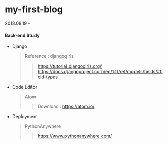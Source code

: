 # my-first-blog
2018.08.19 - 

#### Back-end Study
- Django 
  > Reference : djangogirls
    >> https://tutorial.djangogirls.org/
    >> https://docs.djangoproject.com/en/1.11/ref/models/fields/#field-types

- Code Editor
  > Atom
    >> Download : https://atom.io/
  
- Deployment
  > PythonAnywhere
    >> https://www.pythonanywhere.com/
